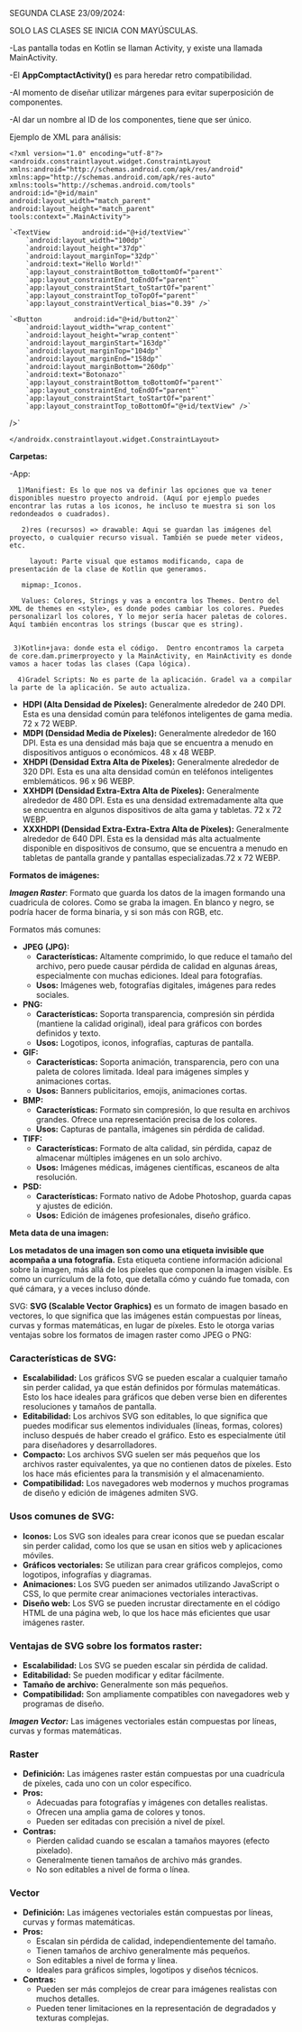 
SEGUNDA CLASE 23/09/2024:

SOLO LAS CLASES SE INICIA CON MAYÚSCULAS.


-Las pantalla todas en Kotlin se llaman Activity, y existe una llamada MainActivity.

-El **AppComptactActivity()** es para heredar retro compatibilidad.

-Al momento de diseñar utilizar márgenes para evitar superposición de componentes.

-Al dar un nombre al ID de los componentes, tiene que ser único.


Ejemplo de XML para análisis: 

`<?xml version="1.0" encoding="utf-8"?>`  
`<androidx.constraintlayout.widget.ConstraintLayout xmlns:android="http://schemas.android.com/apk/res/android"`  
    `xmlns:app="http://schemas.android.com/apk/res-auto"`  
    `xmlns:tools="http://schemas.android.com/tools"`  
    `android:id="@+id/main"`  
    `android:layout_width="match_parent"`  
    `android:layout_height="match_parent"`  
    `tools:context=".MainActivity">`  
  
    `<TextView        android:id="@+id/textView"`  
        `android:layout_width="100dp"`  
        `android:layout_height="37dp"`  
        `android:layout_marginTop="32dp"`  
        `android:text="Hello World!"`  
        `app:layout_constraintBottom_toBottomOf="parent"`  
        `app:layout_constraintEnd_toEndOf="parent"`  
        `app:layout_constraintStart_toStartOf="parent"`  
        `app:layout_constraintTop_toTopOf="parent"`  
        `app:layout_constraintVertical_bias="0.39" />`  
  
    `<Button        android:id="@+id/button2"`  
        `android:layout_width="wrap_content"`  
        `android:layout_height="wrap_content"`  
        `android:layout_marginStart="163dp"`  
        `android:layout_marginTop="104dp"`  
        `android:layout_marginEnd="158dp"`  
        `android:layout_marginBottom="260dp"`  
        `android:text="Botonazo"`  
        `app:layout_constraintBottom_toBottomOf="parent"`  
        `app:layout_constraintEnd_toEndOf="parent"`  
        `app:layout_constraintStart_toStartOf="parent"`  
        `app:layout_constraintTop_toBottomOf="@+id/textView" />`  
  
/>`  
  
`</androidx.constraintlayout.widget.ConstraintLayout>`




**Carpetas:**

-App:

      1)Manifiest: Es lo que nos va definir las opciones que va tener disponibles nuestro proyecto android. (Aquí por ejemplo puedes encontrar las rutas a los iconos, he incluso te muestra si son los redondeados o cuadrados).

       2)res (recursos) => drawable: Aqui se guardan las imágenes del proyecto, o cualquier recurso visual. También se puede meter videos, etc.

         layout: Parte visual que estamos modificando, capa de presentación de la clase de Kotlin que generamos. 

       mipmap:_Iconos.

       Values: Colores, Strings y vas a encontra los Themes. Dentro del XML de themes en <style>, es donde podes cambiar los colores. Puedes personalizarl los colores, Y lo mejor sería hacer paletas de colores.  Aquí también encontras los strings (buscar que es string).
     

     3)Kotlin+java: donde esta el código.  Dentro encontramos la carpeta de core.dam.primerproyecto y la MainActivity, en MainActivity es donde vamos a hacer todas las clases (Capa lógica).

      4)Gradel Scripts: No es parte de la aplicación. Gradel va a compilar la parte de la aplicación. Se auto actualiza.




- **HDPI (Alta Densidad de Píxeles):** Generalmente alrededor de 240 DPI. Esta es una densidad común para teléfonos inteligentes de gama media. 72 x 72 WEBP.
- **MDPI (Densidad Media de Píxeles):** Generalmente alrededor de 160 DPI. Esta es una densidad más baja que se encuentra a menudo en dispositivos antiguos o económicos. 48 x 48 WEBP.
- **XHDPI (Densidad Extra Alta de Píxeles):** Generalmente alrededor de 320 DPI. Esta es una alta densidad común en teléfonos inteligentes emblemáticos. 96 x 96 WEBP.
- **XXHDPI (Densidad Extra-Extra Alta de Píxeles):** Generalmente alrededor de 480 DPI. Esta es una densidad extremadamente alta que se encuentra en algunos dispositivos de alta gama y tabletas. 72 x 72 WEBP.
- **XXXHDPI (Densidad Extra-Extra-Extra Alta de Píxeles):** Generalmente alrededor de 640 DPI. Esta es la densidad más alta actualmente disponible en dispositivos de consumo, que se encuentra a menudo en tabletas de pantalla grande y pantallas especializadas.72 x 72 WEBP.

**Formatos de imágenes:** 

***Imagen Raster***:  Formato que guarda los datos de la imagen formando una cuadricula de colores. Como se graba la imagen. 
En blanco y negro, se podría hacer de forma binaria, y si son más con RGB, etc.    

Formatos más comunes:

- **JPEG (JPG):**
    - **Características:** Altamente comprimido, lo que reduce el tamaño del archivo, pero puede causar pérdida de calidad en algunas áreas, especialmente con muchas ediciones. Ideal para fotografías.
    - **Usos:** Imágenes web, fotografías digitales, imágenes para redes sociales.
- **PNG:**
    - **Características:** Soporta transparencia, compresión sin pérdida (mantiene la calidad original), ideal para gráficos con bordes definidos y texto.
    - **Usos:** Logotipos, iconos, infografías, capturas de pantalla.
- **GIF:**
    - **Características:** Soporta animación, transparencia, pero con una paleta de colores limitada. Ideal para imágenes simples y animaciones cortas.
    - **Usos:** Banners publicitarios, emojis, animaciones cortas.
- **BMP:**
    - **Características:** Formato sin compresión, lo que resulta en archivos grandes. Ofrece una representación precisa de los colores.
    - **Usos:** Capturas de pantalla, imágenes sin pérdida de calidad.
- **TIFF:**
    - **Características:** Formato de alta calidad, sin pérdida, capaz de almacenar múltiples imágenes en un solo archivo.
    - **Usos:** Imágenes médicas, imágenes científicas, escaneos de alta resolución.
- **PSD:**
    - **Características:** Formato nativo de Adobe Photoshop, guarda capas y ajustes de edición.
    - **Usos:** Edición de imágenes profesionales, diseño gráfico.

**Meta data de una imagen:**

**Los metadatos de una imagen son como una etiqueta invisible que acompaña a una fotografía.** Esta etiqueta contiene información adicional sobre la imagen, más allá de los píxeles que componen la imagen visible. Es como un currículum de la foto, que detalla cómo y cuándo fue tomada, con qué cámara, y a veces incluso dónde.

SVG: **SVG (Scalable Vector Graphics)** es un formato de imagen basado en vectores, lo que significa que las imágenes están compuestas por líneas, curvas y formas matemáticas, en lugar de píxeles. Esto le otorga varias ventajas sobre los formatos de imagen raster como JPEG o PNG:

### Características de SVG:

- **Escalabilidad:** Los gráficos SVG se pueden escalar a cualquier tamaño sin perder calidad, ya que están definidos por fórmulas matemáticas. Esto los hace ideales para gráficos que deben verse bien en diferentes resoluciones y tamaños de pantalla.
- **Editabilidad:** Los archivos SVG son editables, lo que significa que puedes modificar sus elementos individuales (líneas, formas, colores) incluso después de haber creado el gráfico. Esto es especialmente útil para diseñadores y desarrolladores.
- **Compacto:** Los archivos SVG suelen ser más pequeños que los archivos raster equivalentes, ya que no contienen datos de píxeles. Esto los hace más eficientes para la transmisión y el almacenamiento.
- **Compatibilidad:** Los navegadores web modernos y muchos programas de diseño y edición de imágenes admiten SVG.

### Usos comunes de SVG:

- **Iconos:** Los SVG son ideales para crear iconos que se puedan escalar sin perder calidad, como los que se usan en sitios web y aplicaciones móviles.
- **Gráficos vectoriales:** Se utilizan para crear gráficos complejos, como logotipos, infografías y diagramas.
- **Animaciones:** Los SVG pueden ser animados utilizando JavaScript o CSS, lo que permite crear animaciones vectoriales interactivas.
- **Diseño web:** Los SVG se pueden incrustar directamente en el código HTML de una página web, lo que los hace más eficientes que usar imágenes raster.

### Ventajas de SVG sobre los formatos raster:

- **Escalabilidad:** Los SVG se pueden escalar sin pérdida de calidad.
- **Editabilidad:** Se pueden modificar y editar fácilmente.
- **Tamaño de archivo:** Generalmente son más pequeños.
- **Compatibilidad:** Son ampliamente compatibles con navegadores web y programas de diseño.


***Imagen Vector:*** Las imágenes vectoriales están compuestas por líneas, curvas y formas matemáticas.


### Raster

- **Definición:** Las imágenes raster están compuestas por una cuadrícula de píxeles, cada uno con un color específico.
- **Pros:**
    - Adecuadas para fotografías y imágenes con detalles realistas.
    - Ofrecen una amplia gama de colores y tonos.
    - Pueden ser editadas con precisión a nivel de píxel.
- **Contras:**
    - Pierden calidad cuando se escalan a tamaños mayores (efecto pixelado).
    - Generalmente tienen tamaños de archivo más grandes.
    - No son editables a nivel de forma o línea.

### Vector

- **Definición:** Las imágenes vectoriales están compuestas por líneas, curvas y formas matemáticas.
- **Pros:**
    - Escalan sin pérdida de calidad, independientemente del tamaño.
    - Tienen tamaños de archivo generalmente más pequeños.
    - Son editables a nivel de forma y línea.
    - Ideales para gráficos simples, logotipos y diseños técnicos.
- **Contras:**
    - Pueden ser más complejos de crear para imágenes realistas con muchos detalles.
    - Pueden tener limitaciones en la representación de degradados y texturas complejas.

 